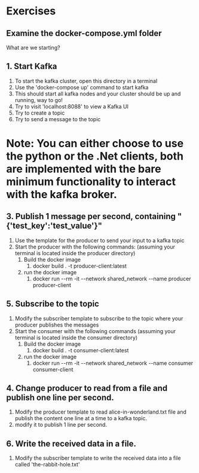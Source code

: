 # Exercises

## Examine the docker-compose.yml folder
What are we starting?

## 1. Start Kafka
1. To start the kafka cluster, open this directory in a terminal
2. Use the 'docker-compose up' command to start kafka
3. This should start all kafka nodes and your cluster should be up and running, way to go!
4. Try to visit 'localhost:8088' to view a Kafka UI
5. Try to create a topic
6. Try to send a message to the topic


# Note: You can either choose to use the python or the .Net clients, both are implemented with the bare minimum functionality to interact with the kafka broker.


## 3. Publish 1 message per second, containing "{'test_key':'test_value'}"
1. Use the template for the producer to send your input to a kafka topic
2. Start the producer with the following commands: (assuming your terminal is located inside the producer directory)
   1. Build the docker image
      1. docker build . -t producer-client:latest
   2. run the docker image
      1. docker run --rm -it --network shared_network --name producer producer-client

## 5. Subscribe to the topic
1. Modify the subscriber template to subscribe to the topic where your producer publishes the messages
2. Start the consumer with the following commands (assuming your terminal is located inside the consumer directory)
   1. Build the docker image
      1. docker build . -t consumer-client:latest
   2. run the docker image
      1. docker run --rm -it --network shared_network --name consumer consumer-client

## 4. Change producer to read from a file and publish one line per second.
1. Modify the producer template to read alice-in-wonderland.txt file and publish the content one line at a time to a kafka topic.
2. modify it to publish 1 line per second. 

## 6. Write the received data in a file.
1. Modify the subscriber template to write the received data into a file called 'the-rabbit-hole.txt'